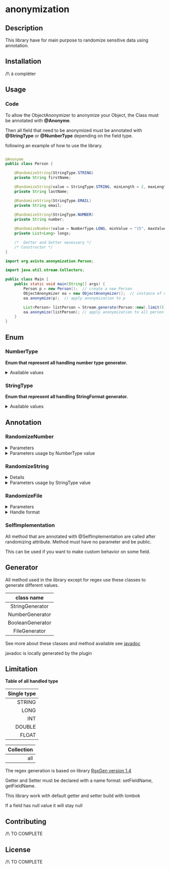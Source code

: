 # anonymization



## Description

This library have for main purpose to randomize sensitive data using annotation.

## Installation

/!\ à compléter 

## Usage

### Code

To allow the ObjectAnonymizer to anonymize your Object, the Class must be annotated with **@Anonyme**.

Then all field that need to be anonymized must be annotated with **@StringType** or **@NumberType** depending on the field type.

following an example of how to use the library.

````java

@Anonyme
public class Person {

    @RandomizeString(StringType.STRING)
    private String firstName;

    @RandomizeString(value = StringType.STRING, minLength = 2, maxLength = 2)
    private String lastName;

    @RandomizeString(StringType.EMAIL)
    private String email;
    
    @RandomizeString(StringType.NUMBER)
    private String number;

    @RandomizeNumber(value = NumberType.LONG, minValue = "15", maxValue = "21", minSize = 3, maxSize = 6)
    private List<Long> longs;

    /*  Getter and Setter necessary */
    /* Constructor */
}
````

````java
import org.avisto.anonymization.Person;

import java.util.stream.Collectors;

public class Main {
    public static void main(String[] args) {
        Person p = new Person();  // create a new Person
        ObjectAnonymizer oa = new ObjectAnonymizer();  // instance of objectAnonymizer 
        oa.anonymize(p);  // apply anonymization to p

        List<Person> listPerson = Stream.generate(Person::new).limit(5).collect(Collectors.toList());
        oa.anonymize(listPerson); // apply anonymization to all person in the list
    }
}
````

## Enum

### NumberType
**Enum that represent all handling number type generator.**
<details>
    <summary>
        Available values
    </summary>

value:
- `LONG`
- `INT`
- `FLOAT`
- `DOUBLE`
</details>

### StringType
**Enum that represent all handling StringFormat generator.**

<details>
    <summary>
        Available values
    </summary>

value:
- `STRING`
- `TEXT`
- `EMAIL`
- `URL`
- `PHONE_INTERNATIONAL`
- `PHONE_FR`
- `SOCIAL_SECURITY_NUMBER`
- `LICENSE_PLATE`
- `STRING_FROM_FILE`
- `NUMBER`
- `STRING_FROM_ARRAY`
- `REGEX`
</details>

## Annotation

### RandomizeNumber

<details>
    <summary>
        Parameters
    </summary>

|     name | type       | is optional | default   | description                |
|---------:|------------|-------------|-----------|----------------------------|
|    value | NumberType | false       | none      | behavior                   |
| minValue | String     | true        | "default" | min value                  |
| maxValue | String     | true        | "default" | max value                  |
|  minSize | int        | true        | 1         | min size of the collection |
|  maxSize | int        | true        | 15        | max size of the collection |

The default min (alt. max) value is the minimal (alt. maximal) value possible depending on the numberType.

The size of the collection is selected randomly between minSize and maxSize.

minSize and maxSize are used only if the Filed is a collection.

</details>

<details>
    <summary>
        Parameters usage by NumberType value
    </summary>

|   value | parameters                               | description     |
|--------:|------------------------------------------|-----------------|
|    LONG | minValue, maxValue, minSize, maxSize     | generate long   |
|     INT | minValue, maxValue, minSize, maxSize     | generate int    |
|   FLOAT | minValue, maxValue, minSize, maxSize     | generate float  |
|  DOUBLE | minValue, maxValue, minSize, maxSize     | generate double |

</details>

### RandomizeString <a id='stringAnnotation'/>

<details>
    <summary>
        Parameters
    </summary>

|           name | type            | is optional | default         | description                               |
|---------------:|-----------------|-------------|-----------------|-------------------------------------------|
|          value | StringType      | false       | none            | behavior                                  |
|      minLength | int             | true        | "default"       | min length                                |
|      maxLength | int             | true        | "default"       | max length                                |
|           path | String          | true        | ""              | path of the file where to get values      |
| possibleValues | Array\<String\> | true        | {}              | array of different values that can be set |
|        minSize | int             | true        | 1               | min size of the collection                |
|        maxSize | int             | true        | 10              | max size of the collection                |
|        pattern | String          | true        | "\[a-z\]{5,12}" | regex pattern                             |

The default minLength (alt. maxLength) value is the minimal (alt. maximal) length possible depending on the StringType,
the final length is selected randomly between minLength and MaxLength.

The size of the collection is selected randomly between minSize and maxSize.

minSize and maxSize are used only if the Filed is a collection.

see supported regex pattern syntax [here](https://github.com/curious-odd-man/RgxGen#supported-syntax).

</details>

<details>
    <summary>
        Parameters usage by StringType value
    </summary>

|                  value | parameters                             | description                                                                               |
|-----------------------:|----------------------------------------|-------------------------------------------------------------------------------------------|
|                 STRING | minLength, maxLength, minSize, maxSize | generate random string, the alphabet is \[a-z\]                                           |
|                   TEXT | minLength, maxLength, minSize, maxSize | generate "Lorem ipsum" text                                                               |
|                  EMAIL | minSize, maxSize                       | generate random email with format : %s.%s@%s.%s                                           |
|                    URL | minSize, maxSize                       | generate random url with format : \[https, http\]://%s/%s/%s                              |
|    PHONE_INTERNATIONAL | minSize, maxSize                       | generate international phone number                                                       |
|               PHONE_FR | minSize, maxSize                       | generate french national phone number                                                     |
| SOCIAL_SECURITY_NUMBER | minSize, maxSize                       | generate random social security number with format : \[0,1\]\[0-9\]{2}\[01-12\]\[0-9\]{8} |
|          LICENSE_PLATE | minSize, maxSize                       | generate license plat with format \[A-Z\]{2}-\[0-9\]{3}-\[A-Z\]{2}                        |
|       STRING_FROM_FILE | path, minSize, maxSize                 | select value from file                                                                    |
|      STRING_FROM_ARRAY | possibleValues , minSize, maxSize      | select value from array                                                                   |
|                 NUMBER | minLength, maxLength, minSize, maxSize | generate number as string                                                                 |
|                  REGEX | pattern, minSize, maxSize              | generate string which respect the pattern                                                 |
|                   IPV4 | minSize, maxSize                       | generate string which respect IPV4 format                                                 |
|                   IPV6 | minSize, maxSize                       | generate string which respect IPV6 format                                                 |

replace %s by a random string.

</details>


### RandomizeFile

<details>
    <summary>
        Parameters
    </summary>

|             name | type             | is optional | default                                                                     | description                                   |
|-----------------:|------------------|-------------|-----------------------------------------------------------------------------|-----------------------------------------------|
|  pathToDirectory | String           | false       | none                                                                        | directory where to save new file              |
| nameFileBehavior | @RandomizeString | true        | @RandomizeString(value = StringType.STRING, minLength = 15, maxLength = 30) | behavior how to generate the name of new file |
|        removeOld | boolean          | true        | true                                                                        | define if the old file should be removed      |
|          minSize | int              | true        | 1                                                                           | min size of the collection                    |
|          maxSize | int              | true        | 15                                                                          | max size of the collection                    |

The size of the collection is selected randomly between minSize and maxSize.

See more about nameFileBehavior on [RandomizeString](#stringAnnotation)

</details>

<details>
    <summary>
        Handle format
    </summary>

|    format    | extension                            |
|:------------:|--------------------------------------|
|    image     | `bmp` `gif` `png` `jpg` `tiff` `svg` |
|     text     | `odt` `docx` `txt`                   |
| presentation | `ods` `pptx`                         |
| spreadsheet  | `odp` `xlsx` `csv`                   |
|    video     | `mp4`                                |
|    audio     | `mp3` `m4a` `flac` `ogg` `wav`       |
|    other     | `pdf`                                |


The size of the collection is selected randomly between minSize and maxSize.

See more about nameFileBehavior on [RandomizeString](#stringAnnotation)

</details>

### SelfImplementation

All method that are annotated with @SelfImplementation are called after randomizing attribute. Method must have no parameter and be public.

This can be used if you want to make custom behavior on some field.


## Generator

All method used in the library except for regex use these classes to generate different values.

|     class name     |
|:------------------:|
|  StringGenerator   |
|  NumberGenerator   |
|  BooleanGenerator  |
|   FileGenerator    |

See more about these classes and method available see [javadoc](http://localhost:63342/anonymization/target/site/apidocs/org/avisto/anonymization/generator/package-tree.html)

javadoc is locally generated by the plugin


## Limitation

**Table of all handled type**

| Single type |
|------------:|
|      STRING |
|        LONG |
|         INT |
|      DOUBLE |
|       FLOAT |

| Collection |
|-----------:|
|        all |

The regex generation is based on library [RgxGen version 1.4](https://github.com/curious-odd-man/RgxGen/tree/1.4)

Getter and Setter must be declared with a name format: setFieldName, getFieldName. 

This library work with default getter and setter build with lombok

If a field has null value it will stay null

</details>



## Contributing
/!\ TO COMPLETE

## License
/!\ TO COMPLETE 

